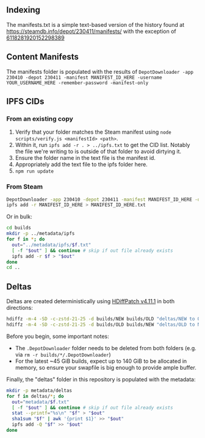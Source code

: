 ## Indexing

The manifests.txt is a simple text-based version of the history found at <https://steamdb.info/depot/230411/manifests/> with the exception of [6118281920152298389](https://steamdb.info/depot/230411/history/?changeid=M:6118281920152298389)

## Content Manifests

The manifests folder is populated with the results of `DepotDownloader -app 230410 -depot 230411 -manifest MANIFEST_ID_HERE -username YOUR_USERNAME_HERE -remember-password -manifest-only`

## IPFS CIDs

### From an existing copy

1. Verify that your folder matches the Steam manifest using `node scripts/verify.js <manifestId> <path>`.
2. Within it, run `ipfs add -r . > ../ipfs.txt` to get the CID list. Notably the file we're writing to is outside of that folder to avoid dirtying it.
3. Ensure the folder name in the text file is the manifest id.
4. Appropriately add the text file to the ipfs folder here.
5. `npm run update`

### From Steam

```bash
DepotDownloader -app 230410 -depot 230411 -manifest MANIFEST_ID_HERE -dir MANIFEST_ID_HERE -username YOUR_USERNAME_HERE -remember-password
ipfs add -r MANIFEST_ID_HERE > MANIFEST_ID_HERE.txt
```

Or in bulk:

```bash
cd builds
mkdir -p ../metadata/ipfs
for f in *; do
  out="../metadata/ipfs/$f.txt"
  [ -f "$out" ] && continue # skip if out file already exists
  ipfs add -r $f > "$out"
done
cd ..
```

## Deltas

Deltas are created deterministically using [HDiffPatch v4.11.1](https://github.com/sisong/HDiffPatch/releases/tag/v4.11.1) in both directions:

```bash
hdiffz -m-4 -SD -c-zstd-21-25 -d builds/NEW builds/OLD "deltas/NEW to OLD"
hdiffz -m-4 -SD -c-zstd-21-25 -d builds/OLD builds/NEW "deltas/OLD to NEW"
```

Before you begin, some important notes:

- The `.DepotDownloader` folder needs to be deleted from both folders (e.g. via `rm -r builds/*/.DepotDownloader`)
- For the latest ~45 GiB builds, expect up to 140 GiB to be allocated in memory, so ensure your swapfile is big enough to provide ample buffer.

Finally, the "deltas" folder in this repository is populated with the metadata:

```bash
mkdir -p metadata/deltas
for f in deltas/*; do
  out="metadata/$f.txt"
  [ -f "$out" ] && continue # skip if out file already exists
  stat --printf="%s\n" "$f" > "$out"
  sha1sum "$f" | awk '{print $1}' >> "$out"
  ipfs add -Q "$f" >> "$out"
done
```
